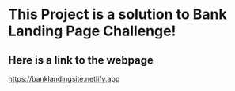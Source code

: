 # This Project is a solution to Bank Landing Page Challenge!

## Here is a link to the webpage
https://banklandingsite.netlify.app
